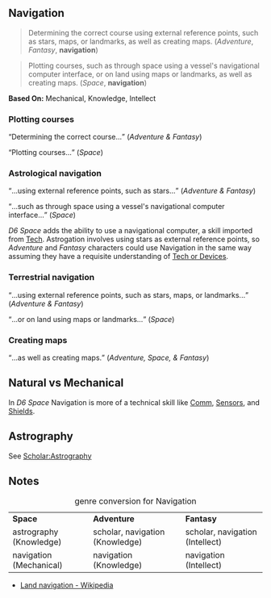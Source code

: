 Navigation
----------

> Determining the correct course using external reference points, such as stars, maps, or landmarks, as well as creating maps. (_Adventure_, _Fantasy_, __navigation__)

> Plotting courses, such as through space using a vessel's navigational computer interface, or on land using maps or landmarks, as well as creating maps. (_Space_, __navigation__)

__Based On:__ <span title='Space'>Mechanical</span>, <span title='Adventure'>Knowledge</span>, <span title='Fantasy'>Intellect</span>

### Plotting courses

<q>Determining the correct course...</q> (<cite>Adventure & Fantasy</cite>)

<q>Plotting courses...</q> (<cite>Space</cite>)

### Astrological navigation

<q>...using external reference points, such as stars...</q> (<cite>Adventure & Fantasy</cite>)

<q>...such as through space using a vessel's navigational computer interface...</q> (<cite>Space</cite>)

_D6 Space_ adds the ability to use a navigational computer, a skill imported from [Tech](Tech.md). Astrogation involves using stars as external reference points, so _Adventure_ and _Fantasy_ characters could use Navigation in the same way assuming they have a requisite understanding of [Tech or Devices](Tech.md).

### Terrestrial navigation

<q>...using external reference points, such as stars, maps, or landmarks...</q> (<cite>Adventure & Fantasy</cite>)

<q>...or on land using maps or landmarks...</q> (<cite>Space</cite>)

### Creating maps

<q>...as well as creating maps.</q> (<cite>Adventure, Space, & Fantasy</cite>)

Natural vs Mechanical
---------------------

In _D6 Space_ Navigation is more of a technical skill like [Comm](Tech.md#comm), [Sensors](Tech.md#sensors), and [Shields](Tech.md#shields).

Astrography
-----------

See [Scholar:Astrography](Scholar.md#Astrography)

Notes
-----

<table>
<caption>genre conversion for Navigation</caption>
<tr><td><strong>Space</strong></td><td><strong>Adventure</strong></td><td><strong>Fantasy</strong></td></tr>
<tr><td>astrography (Knowledge)</td><td>scholar, navigation (Knowledge)</td><td>scholar, navigation (Intellect)</td></tr>
<tr><td>navigation (Mechanical)</td><td>navigation (Knowledge)</td><td>navigation (Intellect)</td></tr>
</table>

- [Land navigation - Wikipedia](https://en.wikipedia.org/wiki/Land_navigation)
